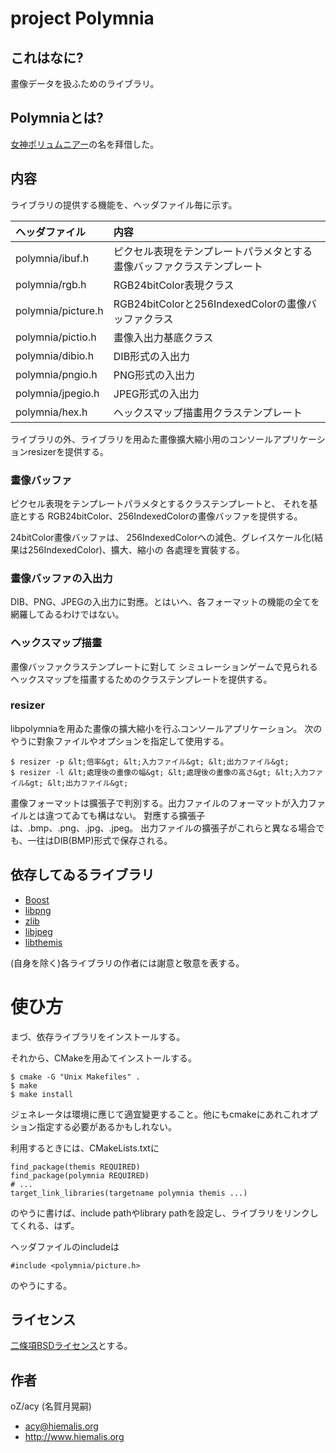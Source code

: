 # project Polymnia

## これはなに?
畫像データを扱ふためのライブラリ。

## Polymniaとは?
[女神ポリュムニアー](https://ja.wikipedia.org/wiki/%E3%83%9D%E3%83%AA%E3%83%A5%E3%83%A0%E3%83%8B%E3%82%A2%E3%83%BC)の名を拜借した。

## 内容
ライブラリの提供する機能を、ヘッダファイル毎に示す。

|ヘッダファイル|内容|
|:---|:---|
|polymnia/ibuf.h|ピクセル表現をテンプレートパラメタとする畫像バッファクラステンプレート|
|polymnia/rgb.h|RGB24bitColor表現クラス|
|polymnia/picture.h|RGB24bitColorと256IndexedColorの畫像バッファクラス|
|polymnia/pictio.h|畫像入出力基底クラス|
|polymnia/dibio.h|DIB形式の入出力|
|polymnia/pngio.h|PNG形式の入出力|
|polymnia/jpegio.h|JPEG形式の入出力|
|polymnia/hex.h|ヘックスマップ描畫用クラステンプレート|

ライブラリの外、ライブラリを用ゐた畫像擴大縮小用のコンソールアプリケーションresizerを提供する。

### 畫像バッファ
ピクセル表現をテンプレートパラメタとするクラステンプレートと、
それを基底とする
RGB24bitColor、256IndexedColorの畫像バッファを提供する。

24bitColor畫像バッファは、
256IndexedColorへの減色、グレイスケール化(結果は256IndexedColor)、擴大、縮小の
各處理を實裝する。

### 畫像バッファの入出力
DIB、PNG、JPEGの入出力に對應。とはいへ、各フォーマットの機能の全てを網羅してゐるわけではない。

### ヘックスマップ描畫
畫像バッファクラステンプレートに對して
シミュレーションゲームで見られるヘックスマップを描畫するためのクラステンプレートを提供する。

### resizer
libpolymniaを用ゐた畫像の擴大縮小を行ふコンソールアプリケーション。
次のやうに對象ファイルやオプションを指定して使用する。

    $ resizer -p &lt;倍率&gt; &lt;入力ファイル&gt; &lt;出力ファイル&gt;
    $ resizer -l &lt;處理後の畫像の幅&gt; &lt;處理後の畫像の高さ&gt; &lt;入力ファイル&gt; &lt;出力ファイル&gt;

畫像フォーマットは擴張子で判別する。出力ファイルのフォーマットが入力ファイルとは違つてゐても構はない。
對應する擴張子は、.bmp、.png、.jpg、.jpeg。
出力ファイルの擴張子がこれらと異なる場合でも、一往はDIB(BMP)形式で保存される。


## 依存してゐるライブラリ
* [Boost](https://www.boost.org/)
* [libpng](http://www.libpng.org/pub/png/libpng.html)
* [zlib](https://www.zlib.net/)
* [libjpeg](http://libjpeg.sourceforge.net/)
* [libthemis](https://github.com/oz-acy/themis)

(自身を除く)各ライブラリの作者には謝意と敬意を表する。


# 使ひ方
まづ、依存ライブラリをインストールする。

それから、CMakeを用ゐてインストールする。

    $ cmake -G "Unix Makefiles" .
    $ make
    $ make install

ジェネレータは環境に應じて適宜變更すること。他にもcmakeにあれこれオプション指定する必要があるかもしれない。

利用するときには、CMakeLists.txtに

    find_package(themis REQUIRED)
    find_package(polymnia REQUIRED)
    # ...
    target_link_libraries(targetname polymnia themis ...)

のやうに書けば、include pathやlibrary pathを設定し、ライブラリをリンクしてくれる、はず。

ヘッダファイルのincludeは

    #include <polymnia/picture.h>

のやうにする。


## ライセンス
[二條項BSDライセンス](https://opensource.org/licenses/BSD-2-Clause)とする。


## 作者
oZ/acy (名賀月晃嗣)
* <acy@hiemalis.org>
* <http://www.hiemalis.org>
